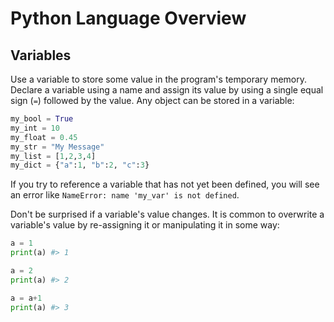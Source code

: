 # Python Language Overview

## Variables

Use a variable to store some value in the program's temporary memory. Declare a variable using a name and assign its value by using a single equal sign (`=`) followed by the value. Any object can be stored in a variable:

```python
my_bool = True
my_int = 10
my_float = 0.45
my_str = "My Message"
my_list = [1,2,3,4]
my_dict = {"a":1, "b":2, "c":3}
```

If you try to reference a variable that has not yet been defined, you will see an error like `NameError: name 'my_var' is not defined`.

Don't be surprised if a variable's value changes. It is common to overwrite a variable's value by re-assigning it or manipulating it in some way:

```python
a = 1
print(a) #> 1

a = 2
print(a) #> 2

a = a+1
print(a) #> 3
```
